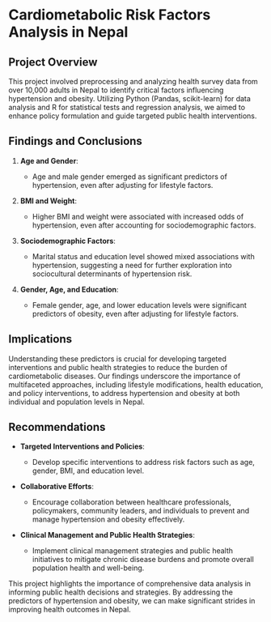 # Cardiometabolic Risk Factors Analysis in Nepal

## Project Overview
This project involved preprocessing and analyzing health survey data from over 10,000 adults in Nepal to identify critical factors influencing hypertension and obesity. Utilizing Python (Pandas, scikit-learn) for data analysis and R for statistical tests and regression analysis, we aimed to enhance policy formulation and guide targeted public health interventions.

## Findings and Conclusions
1. **Age and Gender**: 
   - Age and male gender emerged as significant predictors of hypertension, even after adjusting for lifestyle factors.
   
2. **BMI and Weight**:
   - Higher BMI and weight were associated with increased odds of hypertension, even after accounting for sociodemographic factors.
   
3. **Sociodemographic Factors**:
   - Marital status and education level showed mixed associations with hypertension, suggesting a need for further exploration into sociocultural determinants of hypertension risk.
   
4. **Gender, Age, and Education**:
   - Female gender, age, and lower education levels were significant predictors of obesity, even after adjusting for lifestyle factors.

## Implications
Understanding these predictors is crucial for developing targeted interventions and public health strategies to reduce the burden of cardiometabolic diseases. Our findings underscore the importance of multifaceted approaches, including lifestyle modifications, health education, and policy interventions, to address hypertension and obesity at both individual and population levels in Nepal.

## Recommendations
- **Targeted Interventions and Policies**: 
  - Develop specific interventions to address risk factors such as age, gender, BMI, and education level.
  
- **Collaborative Efforts**:
  - Encourage collaboration between healthcare professionals, policymakers, community leaders, and individuals to prevent and manage hypertension and obesity effectively.
  
- **Clinical Management and Public Health Strategies**:
  - Implement clinical management strategies and public health initiatives to mitigate chronic disease burdens and promote overall population health and well-being.

This project highlights the importance of comprehensive data analysis in informing public health decisions and strategies. By addressing the predictors of hypertension and obesity, we can make significant strides in improving health outcomes in Nepal.

